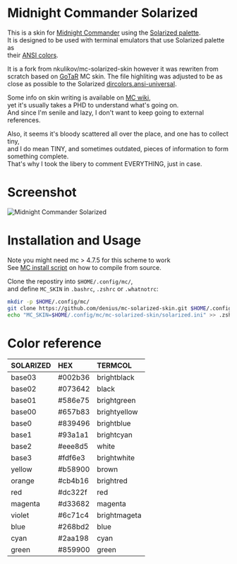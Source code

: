 # Midnight Commander Solarized 

This is a skin for [Midnight Commander][1] using the [Solarized palette][2].   
It is designed to be used with terminal emulators that use Solarized palette as   
their [ANSI colors][3].   

It is a fork from nkulikov/mc-solarized-skin however it was rewriten from   
scratch based on [GoTaR][4] MC skin. The file highliting was adjusted to be as   
close as possible to the Solarized [dircolors.ansi-universal][5].   

Some info on skin writing is available on [MC wiki][6],   
yet it's usually takes a PHD to understand what's going on.   
And since I'm senile and lazy, I don't want to keep going to external references.   

Also, it seems it's bloody scattered all over the place, and one has to collect tiny,   
and I do mean TINY, and sometimes outdated, pieces of information to form something complete.   
That's why I took the libery to comment EVERYTHING, just in case.   

# Screenshot

![Midnight Commander Solarized](screenshot.png)

# Installation and Usage

Note you might need mc > 4.7.5 for this scheme to work   
See [MC install script][7] on how to compile from source.   

Clone the repostiry into `$HOME/.config/mc/`,   
and define `MC_SKIN` in `.bashrc`, `.zshrc` or `.whatnotrc`:   

```bash
mkdir -p $HOME/.config/mc/
git clone https://github.com/denius/mc-solarized-skin.git $HOME/.config/mc/
echo "MC_SKIN=$HOME/.config/mc/mc-solarized-skin/solarized.ini" >> .zshrc
```
# Color reference
| SOLARIZED | HEX     | TERMCOL       |   
|-----------|:--------|:--------------|   
| base03    | #002b36 | brightblack   |   
| base02    | #073642 | black         |   
| base01    | #586e75 | brightgreen   |   
| base00    | #657b83 | brightyellow  |   
| base0     | #839496 | brightblue    |   
| base1     | #93a1a1 | brightcyan    |   
| base2     | #eee8d5 | white         |   
| base3     | #fdf6e3 | brightwhite   |   
| yellow    | #b58900 | brown         |   
| orange    | #cb4b16 | brightred     |   
| red       | #dc322f | red           |   
| magenta   | #d33682 | magenta       |   
| violet    | #6c71c4 | brightmageta  |   
| blue      | #268bd2 | blue          |   
| cyan      | #2aa198 | cyan          |   
| green     | #859900 | green         | 

[1]: https://www.midnight-commander.org                                "Midnight Commander"
[2]: http://ethanschoonover.com/solarized                              "Solarized palette"
[3]: https://github.com/sigurdga/gnome-terminal-colors-solarized       "ANSI colors"
[4]: http://www.midnight-commander.org/nopaste/skin_parser/outdir      "GoTaR"
[5]: https://github.com/seebi/dircolors-solarized                      "dircolors.ansi-universal"
[6]: https://www.midnight-commander.org/wiki/doc/common/skins          "MC wiki"
[7]: https://github.com/iwfmp/midnight-commander/blob/master/install   "MC install script"
